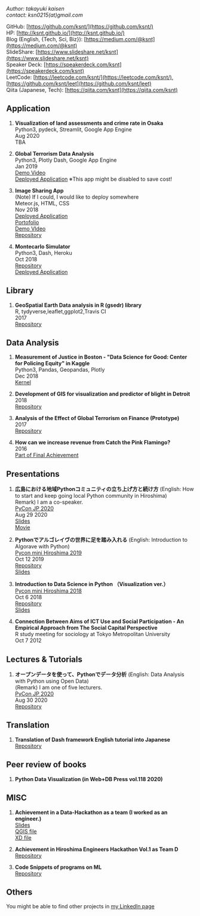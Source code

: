 *Author: takayuki kaisen*  
*contact: ksn0215(at)gmail.com*

GitHub: [https://github.com/ksnt/](https://github.com/ksnt/)  
HP: [http://ksnt.github.io/](http://ksnt.github.io/)  
Blog (English, {Tech, Sci, Biz}): [https://medium.com/@ksnt](https://medium.com/@ksnt)  
SlideShare: [https://www.slideshare.net/ksnt](https://www.slideshare.net/ksnt)  
Speaker Deck: [https://speakerdeck.com/ksnt](https://speakerdeck.com/ksnt)  
LeetCode: [https://leetcode.com/ksnt/](https://leetcode.com/ksnt/), [https://github.com/ksnt/leet](https://github.com/ksnt/leet)  
Qiita (Japanese, Tech): [https://qiita.com/ksnt](https://qiita.com/ksnt)  

## Application

1. **Visualization of land assessments and crime rate in Osaka**  
Python3, pydeck, Streamlit, Google App Engine  
Aug 2020  
TBA  

1. **Global Terrorism Data Analysis**  
Python3, Plotly Dash, Google App Engine  
Jan 2019  
[Demo Video](https://drive.google.com/open?id=1428V6qrFP-JvWYHYe7kc6V54apw0Yvde)  
[Deployed Application](https://global-terrorism-analysis-1.appspot.com/) ※This app might be disabled to save cost!  

1. **Image Sharing App**  
(Note) If I could, I would like to deploy somewhere  
Meteor.js, HTML, CSS  
Nov 2018  
[Deployed Application](https://ancient-ravine-47203.herokuapp.com/)  
[Portofolio](https://drive.google.com/open?id=1AJRBfhP7pum2gIy194nPfGPxtdYR8gPe)  
[Demo VIdeo](https://drive.google.com/open?id=1iHgahPPYyzlPo3JBIH6dktfYa9I29Dp6)  
[Repository](https://github.com/ksnt/image_sharing_app)  

1. **Montecarlo Simulator**  
Python3, Dash, Heroku  
Oct 2018  
[Repository](https://github.com/ksnt/pycon_hiro_2018/tree/master/code/montecarlo)  
[Deployed Application](https://montecarlo-dash-app.herokuapp.com/)

## Library

1. **GeoSpatial Earth Data analysis in R (gsedr) library**  
R, tydyverse,leaflet,ggplot2,Travis CI    
2017  
[Repository](https://github.com/ksnt/gsedr)  

## Data Analysis

1. **Measurement of Justice in Boston - "Data Science for Good: Center for Policing Equity" in Kaggle**  
Python3, Pandas, Geopandas, Plotly  
Dec 2018  
[Kernel](https://www.kaggle.com/ksn0215/measurement-of-justice-in-boston)  

1. **Development of GIS for visualization and predictor of blight in Detroit**  
2018  
[Repository](https://github.com/ksnt/Predictor-of-blights-in-Detroit)  

1. **Analysis of the Effect of Global Terrorism on Finance (Prototype)**  
2017  
[Repository](https://github.com/ksnt/Global-Terrorism-Data-Analysis)  

1. **How can we increase revenue from Catch the Pink Flamingo?**  
2016  
[Part of Final Achievement](https://drive.google.com/open?id=0Bwpo8iEJDg72NWl6THd4S0EyQ1U)


## Presentations

1. **広島における地域Pythonコミュニティの立ち上げ方と続け方** (English: How to start and keep going local Python community in Hiroshima)  
    Remark) I am a co-speaker.  
    [PyCon JP 2020](https://pycon.jp/2020/)  
    Aug 29 2020  
    [Slides](https://docs.google.com/presentation/d/1yJHBZkAM46kJYUz-XkVxMwd7YqGvwAEr574EqDfBe2g/edit#slide=id.p)  
    [Movie](https://www.youtube.com/watch?v=2_GGPInc0sQ&pp=QAA%3D)  

1. **Pythonでアルゴレイヴの世界に足を踏み入れる** (English: Introduction to Algorave with Python)  
    [Pycon mini Hiroshima 2019](https://hiroshima.pycon.jp/2019/)  
    Oct 12 2019  
    [Repository](https://github.com/ksnt/pycon_hiro_2019)  
    [Slides](https://www.slideshare.net/ksnt/python-181761996)

1. **Introduction to Data Science in Python （Visualization ver.）**  
    [Pycon mini Hiroshima 2018](https://hiroshima.pycon.jp/2018/)  
    Oct 6 2018  
    [Repository](https://github.com/ksnt/pycon_hiro_2018)  
    [Slides](https://www.slideshare.net/ksnt/pyconmini-hiroshima-2018-118202503)  
    
1. **Connection Between Aims of ICT Use and Social Participation - An Empirical Approach from The Social Capital Perspective**  
   R study meeting for sociology at Tokyo Metropolitan University  
   Oct 7 2012
   
## Lectures & Tutorials

1. **オープンデータを使って、Pythonでデータ分析** (English: Data Analysis with Python using Open Data)  
    (Remark) I am one of five lecturers.  
    [PyCon JP 2020](https://pycon.jp/2020/tutorial/#event-two)  
    Aug 30 2020  
    [Repository](https://github.com/hannari-python/tutorial)  
    

## Translation

1. **Translation of Dash framework English tutorial into Japanese**  
    [Repository](https://github.com/ksnt/Dash_Translation_into_Japanese)
    
    
## Peer review of books

1. **Python Data Visualization (in Web+DB Press vol.118 2020)**
    

## MISC

1. **Achievement in a Data-Hackathon as a team (I worked as an engineer.)**  
    [Slides](https://drive.google.com/open?id=1FHwwiOcEhlv2Q26i9FKVA7_LKXIyOrza)  
    [QGIS file](https://drive.google.com/open?id=1v_KcsuyF6GhPItTQqCxsT257hubeS3nl)  
    [XD file](https://drive.google.com/open?id=14LcLdkLEb8WxWM_9_aZEsL3NLBhTAcHr)  

1. **Achievement in Hiroshima Engineers Hackathon Vol.1 as Team D**  
    [Repository](https://github.com/ksnt/HiroshimaEngineersHackathon)  

1. **Code Snippets of programs on ML**  
    [Repository](https://github.com/ksnt/ML_tips)  
    
## Others

You might be able to find other projects in [my LinkedIn page](https://jp.linkedin.com/in/takayuki-kaisen-9b4710105)  
